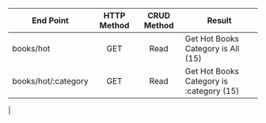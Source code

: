 
| End Point | HTTP Method | CRUD Method | Result |
| --------- | :---------: | :---------: | ------ |
| books/hot  |    GET      | Read        | Get Hot Books Category is All (15) |
| books/hot/:category |    GET      | Read      | Get Hot Books Category is :category (15) |
|